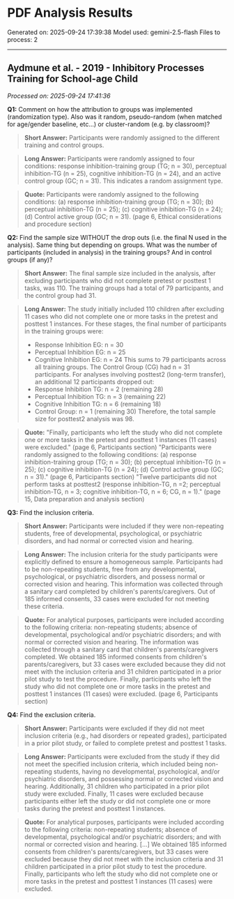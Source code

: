 # PDF Analysis Results

Generated on: 2025-09-24 17:39:38
Model used: gemini-2.5-flash
Files to process: 2

---


## Aydmune et al. - 2019 - Inhibitory Processes Training for School-age Child

*Processed on: 2025-09-24 17:41:36*

**Q1:** Comment on how the attribution to groups was implemented  (randomization type). Also was it random, pseudo-random (when matched for age/gender baseline, etc...) or cluster-random (e.g. by classroom)?

> **Short Answer:**
> Participants were randomly assigned to the different training and control groups.

> **Long Answer:**
> Participants were randomly assigned to four conditions: response inhibition-training group (TG; n = 30), perceptual inhibition-TG (n = 25), cognitive inhibition-TG (n = 24), and an active control group (GC; n = 31). This indicates a random assignment type.

> **Quote:**
> Participants were randomly assigned to the following conditions: (a) response inhibition-training group (TG; n = 30); (b) perceptual inhibition-TG (n = 25); (c) cognitive inhibition-TG (n = 24); (d) Control active group (GC; n = 31). (page 6, Ethical considerations and procedure section)

**Q2:** Find the sample size WITHOUT the drop outs (i.e. the final N used in the analysis). Same thing but depending on groups. What was the number of participants (included in analysis) in the training groups? And in control groups (if any)?

> **Short Answer:**
> The final sample size included in the analysis, after excluding participants who did not complete pretest or posttest 1 tasks, was 110. The training groups had a total of 79 participants, and the control group had 31.

> **Long Answer:**
> The study initially included 110 children after excluding 11 cases who did not complete one or more tasks in the pretest and posttest 1 instances. For these stages, the final number of participants in the training groups were:
> *   Response Inhibition EG: n = 30
> *   Perceptual Inhibition EG: n = 25
> *   Cognitive Inhibition EG: n = 24
> This sums to 79 participants across all training groups. The Control Group (CG) had n = 31 participants. For analyses involving posttest2 (long-term transfer), an additional 12 participants dropped out:
> *   Response Inhibition TG: n = 2 (remaining 28)
> *   Perceptual Inhibition TG: n = 3 (remaining 22)
> *   Cognitive Inhibition TG: n = 6 (remaining 18)
> *   Control Group: n = 1 (remaining 30)
> Therefore, the total sample size for posttest2 analysis was 98.

> **Quote:**
> "Finally, participants who left the study who did not complete one or more tasks in the pretest and posttest 1 instances (11 cases) were excluded." (page 6, Participants section)
> "Participants were randomly assigned to the following conditions: (a) response inhibition-training group (TG; n = 30); (b) perceptual inhibition-TG (n = 25); (c) cognitive inhibition-TG (n = 24); (d) Control active group (GC; n = 31)." (page 6, Participants section)
> "Twelve participants did not perform tasks at posttest2 (response inhibition-TG, n =2; perceptual inhibition-TG, n = 3; cognitive inhibition-TG, n = 6; CG, n = 1)." (page 15, Data preparation and analysis section)

**Q3:** Find the inclusion criteria.

> **Short Answer:**
> Participants were included if they were non-repeating students, free of developmental, psychological, or psychiatric disorders, and had normal or corrected vision and hearing.

> **Long Answer:**
> The inclusion criteria for the study participants were explicitly defined to ensure a homogeneous sample. Participants had to be non-repeating students, free from any developmental, psychological, or psychiatric disorders, and possess normal or corrected vision and hearing. This information was collected through a sanitary card completed by children's parents/caregivers. Out of 185 informed consents, 33 cases were excluded for not meeting these criteria.

> **Quote:**
> For analytical purposes, participants were included according to the following criteria: non-repeating students; absence of developmental, psychological and/or psychiatric disorders; and with normal or corrected vision and hearing. The information was collected through a sanitary card that children's parents/caregivers completed. We obtained 185 informed consents from children's parents/caregivers, but 33 cases were excluded because they did not meet with the inclusion criteria and 31 children participated in a prior pilot study to test the procedure. Finally, participants who left the study who did not complete one or more tasks in the pretest and posttest 1 instances (11 cases) were excluded. (page 6, Participants section)

**Q4:** Find the exclusion criteria.

> **Short Answer:**
> Participants were excluded if they did not meet inclusion criteria (e.g., had disorders or repeated grades), participated in a prior pilot study, or failed to complete pretest and posttest 1 tasks.

> **Long Answer:**
> Participants were excluded from the study if they did not meet the specified inclusion criteria, which included being non-repeating students, having no developmental, psychological, and/or psychiatric disorders, and possessing normal or corrected vision and hearing. Additionally, 31 children who participated in a prior pilot study were excluded. Finally, 11 cases were excluded because participants either left the study or did not complete one or more tasks during the pretest and posttest 1 instances.

> **Quote:**
> For analytical purposes, participants were included according to the following criteria: non-repeating students; absence of developmental, psychological and/or psychiatric disorders; and with normal or corrected vision and hearing. [...] We obtained 185 informed consents from children's parents/caregivers, but 33 cases were excluded because they did not meet with the inclusion criteria and 31 children participated in a prior pilot study to test the procedure. Finally, participants who left the study who did not complete one or more tasks in the pretest and posttest 1 instances (11 cases) were excluded.